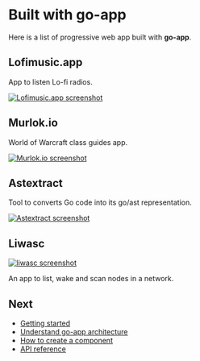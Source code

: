 # Built with go-app

Here is a list of progressive web app built with **go-app**.

## Lofimusic.app

App to listen Lo-fi radios.

[![Lofimusic.app screenshot](https://lofimusic.app/web/covers/lofimusic.png)](https://lofimusic.app)

## Murlok.io

World of Warcraft class guides app.

[![Murlok.io screenshot](https://storage.googleapis.com/murlok-v2.appspot.com/app/web/murlokio.png)](https://murlok.io)

## Astextract

Tool to converts Go code into its go/ast representation.

[![Astextract screenshot](/web/images/astextract.png)](https://lu4p.github.io/astextract)

## Liwasc

[![liwasc screenshot](/web/images/liwasc.png)](https://pojntfx.github.io/liwasc)

An app to list, wake and scan nodes in a network.

## Next

- [Getting started](/start)
- [Understand go-app architecture](/architecture)
- [How to create a component](/components)
- [API reference](/reference)
